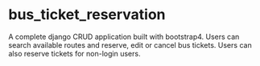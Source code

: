 # bus_ticket_reservation
A complete django CRUD application built with bootstrap4.
Users can search available routes and reserve, edit or cancel bus tickets.
Users can also reserve tickets for non-login users.
